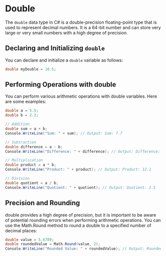 # Double

The `double` data type in C# is a double-precision floating-point type that is used to represent decimal numbers. It is a 64-bit number and can store very large or very small numbers with a high degree of precision.

## Declaring and Initializing `double`

You can declare and initialize a `double` variable as follows:

```csharp
double myDouble = 10.5;
```

## Performing Operations with double
You can perform various arithmetic operations with double variables. Here are some examples:

```cs
double a = 5.5;
double b = 2.2;

// Addition
double sum = a + b;
Console.WriteLine("Sum: " + sum); // Output: Sum: 7.7

// Subtraction
double difference = a - b;
Console.WriteLine("Difference: " + difference); // Output: Difference: 3.3

// Multiplication
double product = a * b;
Console.WriteLine("Product: " + product); // Output: Product: 12.1

// Division
double quotient = a / b;
Console.WriteLine("Quotient: " + quotient); // Output: Quotient: 2.5
```

## Precision and Rounding
double provides a high degree of precision, but it is important to be aware of potential rounding errors when performing arithmetic operations. You can use the Math.Round method to round a double to a specified number of decimal places:

```cs
double value = 5.6789;
double roundedValue = Math.Round(value, 2);
Console.WriteLine("Rounded Value: " + roundedValue); // Output: Rounded Value: 5.68
```
